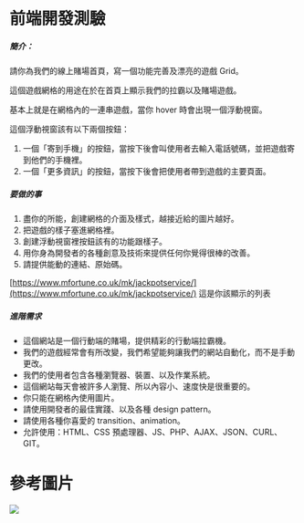 # 前端開發測驗

##### 簡介：

請你為我們的線上賭場首頁，寫一個功能完善及漂亮的遊戲 Grid。

這個遊戲網格的用途在於在首頁上顯示我們的拉霸以及賭場遊戲。

基本上就是在網格內的一連串遊戲，當你 hover 時會出現一個浮動視窗。

這個浮動視窗該有以下兩個按鈕：

1.  一個「寄到手機」的按鈕，當按下後會叫使用者去輸入電話號碼，並把遊戲寄到他們的手機裡。
2.  一個「更多資訊」的按鈕，當按下後會把使用者帶到遊戲的主要頁面。

##### 要做的事

1.  盡你的所能，創建網格的介面及樣式，越接近給的圖片越好。
2.  把遊戲的樣子塞進網格裡。
3.  創建浮動視窗裡按鈕該有的功能跟樣子。
4.  用你身為開發者的各種創意及技術來提供任何你覺得很棒的改善。
5.  請提供能動的連結、原始碼。

[https://www.mfortune.co.uk/mk/jackpotservice/](https://www.mfortune.co.uk/mk/jackpotservice/) 這是你該顯示的列表

##### 進階需求

*   這個網站是一個行動端的賭場，提供精彩的行動端拉霸機。
*   我們的遊戲經常會有所改變，我們希望能夠讓我們的網站自動化，而不是手動更改。
*   我們的使用者包含各種瀏覽器、裝置、以及作業系統。
*   這個網站每天會被許多人瀏覽、所以內容小、速度快是很重要的。
*   你只能在網格內使用圖片。
*   請使用開發者的最佳實踐、以及各種 design pattern。
*   請使用各種你喜愛的 transition、animation。
*   允許使用：HTML、CSS 預處理器、JS、PHP、AJAX、JSON、CURL、GIT。

# 參考圖片

![](https://i.imgur.com/mHg4Gjp.png)
